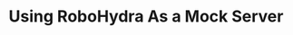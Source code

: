 ---
title: Using RoboHydra As a Mock Server
authors:
- esteban-velazquez
tags:
- TAG
- layout: article
---